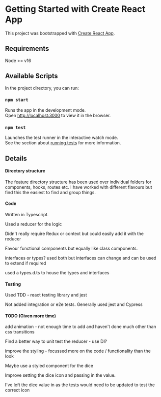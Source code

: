 # Getting Started with Create React App

This project was bootstrapped with [Create React App](https://github.com/facebook/create-react-app).

## Requirements
Node >= v16

## Available Scripts

In the project directory, you can run:

### `npm start`

Runs the app in the development mode.\
Open [http://localhost:3000](http://localhost:3000) to view it in the browser.


### `npm test`

Launches the test runner in the interactive watch mode.\
See the section about [running tests](https://facebook.github.io/create-react-app/docs/running-tests) for more information.

## Details
#### Directory structure
The feature directory structure has been used over individual folders for components, hooks, routes etc.
I have worked with different flavours but find this the easiest to find and group things.

#### Code
Written in Typescript.

Used a reducer for the logic

Didn't really require Redux or context but could easily add it with the reducer

Favour functional components but equally like class components.

interfaces or types? used both but interfaces can change and can be used to extend if required

used a types.d.ts to house the types and interfaces

#### Testing
Used TDD - react testing library and jest

Not added integration or e2e tests. Generally used jest and Cypress

#### TODO (Given more time)

add animation - not enough time to add and haven't done much other than css transitions

Find a better way to unit test the reducer - use DI?

improve the styling - focussed more on the code / functionality than the look

Maybe use a styled component for the dice

Improve setting the dice icon and passing in the value.

I've left the dice value in as the tests would need to be updated to test the correct icon
